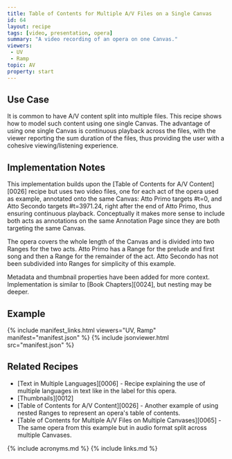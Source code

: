 ```yaml
---
title: Table of Contents for Multiple A/V Files on a Single Canvas
id: 64
layout: recipe
tags: [video, presentation, opera]
summary: "A video recording of an opera on one Canvas."
viewers:
 - UV
 - Ramp
topic: AV
property: start
---
```



## Use Case

It is common to have A/V content split into multiple files. This recipe shows how to model such content using one single Canvas. The advantage of using one single Canvas is continuous playback across the files, with the viewer reporting the sum duration of the files, thus providing the user with a cohesive viewing/listening experience.

## Implementation Notes

This implementation builds upon the [Table of Contents for A/V Content][0026] recipe but uses two video files, one for each act of the opera used as example, annotated onto the same Canvas: Atto Primo targets #t=0, and Atto Secondo targets #t=3971.24, right after the end of Atto Primo, thus ensuring continuous playback. Conceptually it makes more sense to include both acts as annotations on the same Annotation Page since they are both targeting the same Canvas. 

The opera covers the whole length of the Canvas and is divided into two Ranges for the two acts. Atto Primo has a Range for the prelude and first song and then a Range for the remainder of the act. Atto Secondo has not been subdivided into Ranges for simplicity of this example.

Metadata and thumbnail properties have been added for more context. Implementation is similar to [Book Chapters][0024], but nesting may be deeper.

## Example

{% include manifest_links.html viewers="UV, Ramp" manifest="manifest.json" %}
{% include jsonviewer.html src="manifest.json" %}

## Related Recipes

- [Text in Multiple Languages][0006] - Recipe explaining the use of multiple languages in text like in the label for this opera.
- [Thumbnails][0012]
- [Table of Contents for A/V Content][0026] - Another example of using nested Ranges to represent an opera's table of contents.
- [Table of Contents for Multiple A/V Files on Multiple Canvases][0065] - The same opera from this example but in audio format split across multiple Canvases.

{% include acronyms.md %}
{% include links.md %}
